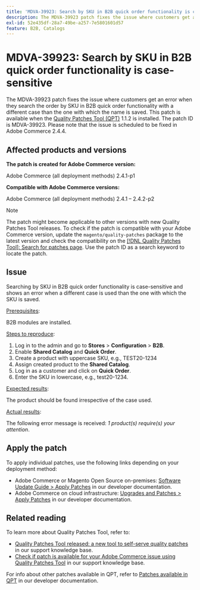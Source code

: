 ```yaml
---
title: 'MDVA-39923: Search by SKU in B2B quick order functionality is case-sensitive'
description: The MDVA-39923 patch fixes the issue where customers get an error when they search the order by SKU in B2B quick order functionality with a different case than the one with which the name is saved. This patch is available when the [Quality Patches Tool (QPT)](/help/announcements/adobe-commerce-announcements/magento-quality-patches-released-new-tool-to-self-serve-quality-patches.md) 1.1.2 is installed. The patch ID is MDVA-39923. Please note that the issue is scheduled to be fixed in Adobe Commerce 2.4.4.
exl-id: 52e435df-28a7-49be-a257-7e5801601d57
feature: B2B, Catalogs
---
```

# MDVA-39923: Search by SKU in B2B quick order functionality is case-sensitive

The MDVA-39923 patch fixes the issue where customers get an error when they search the order by SKU in B2B quick order functionality with a different case than the one with which the name is saved. This patch is available when the [Quality Patches Tool (QPT)](/help/announcements/adobe-commerce-announcements/magento-quality-patches-released-new-tool-to-self-serve-quality-patches.md) 1.1.2 is installed. The patch ID is MDVA-39923. Please note that the issue is scheduled to be fixed in Adobe Commerce 2.4.4.

## Affected products and versions

**The patch is created for Adobe Commerce version:**

Adobe Commerce (all deployment methods) 2.4.1-p1

**Compatible with Adobe Commerce versions:**

Adobe Commerce (all deployment methods) 2.4.1 &ndash;  2.4.2-p2

>[!NOTE]
>
>The patch might become applicable to other versions with new Quality Patches Tool releases. To check if the patch is compatible with your Adobe Commerce version, update the `magento/quality-patches` package to the latest version and check the compatibility on the [[!DNL Quality Patches Tool]: Search for patches page](https://devdocs.magento.com/quality-patches/tool.html#patch-grid). Use the patch ID as a search keyword to locate the patch.

## Issue

Searching by SKU in B2B quick order functionality is case-sensitive and shows an error when a different case is used than the one with which the SKU is saved.

<u>Prerequisites</u>:

B2B modules are installed.

<u>Steps to reproduce</u>:

1. Log in to the admin and go to **Stores** > **Configuration** > **B2B**.
1. Enable **Shared Catalog** and **Quick Order**.
1. Create a product with uppercase SKU, e.g., TEST20-1234
1. Assign created product to the **Shared Catalog**.
1. Log in as a customer and click on **Quick Order**.
1. Enter the SKU in lowercase, e.g., test20-1234.

<u>Expected results</u>:

The product should be found irrespective of the case used.

<u>Actual results</u>:

The following error message is received: *1 product(s) require(s) your attention*.

## Apply the patch

To apply individual patches, use the following links depending on your deployment method:

* Adobe Commerce or Magento Open Source on-premises: [Software Update Guide > Apply Patches](https://devdocs.magento.com/guides/v2.4/comp-mgr/patching/mqp.html) in our developer documentation.
* Adobe Commerce on cloud infrastructure: [Upgrades and Patches > Apply Patches](https://devdocs.magento.com/cloud/project/project-patch.html) in our developer documentation.

## Related reading

To learn more about Quality Patches Tool, refer to:

* [Quality Patches Tool released: a new tool to self-serve quality patches](/help/announcements/adobe-commerce-announcements/magento-quality-patches-released-new-tool-to-self-serve-quality-patches.md) in our support knowledge base.
* [Check if patch is available for your Adobe Commerce issue using Quality Patches Tool](/help/support-tools/patches-available-in-qpt-tool/check-patch-for-magento-issue-with-magento-quality-patches.md) in our support knowledge base.

For info about other patches available in QPT, refer to [Patches available in QPT](https://devdocs.magento.com/quality-patches/tool.html#patch-grid) in our developer documentation.
